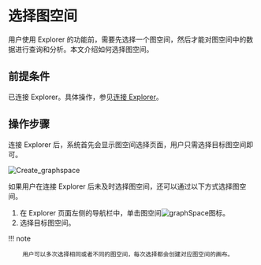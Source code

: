 # 选择图空间

用户使用 Explorer 的功能前，需要先选择一个图空间，然后才能对图空间中的数据进行查询和分析。本文介绍如何选择图空间。

## 前提条件

已连接 Explorer。具体操作，参见[连接 Explorer](deploy-connect/ex-ug-connect.md)。

## 操作步骤

连接 Explorer 后，系统首先会显示图空间选择页面，用户只需选择目标图空间即可。

![Create_graphspace](https://docs-cdn.nebula-graph.com.cn/figures/create-graphspace_cn.png)

如果用户在连接 Explorer 后未及时选择图空间，还可以通过以下方式选择图空间。

1. 在 Explorer 页面左侧的导航栏中，单击图空间![graphSpace](https://docs-cdn.nebula-graph.com.cn/figures/nav-graphSpace.png)图标。
2. 选择目标图空间。

  !!! note

        用户可以多次选择相同或者不同的图空间，每次选择都会创建对应图空间的画布。